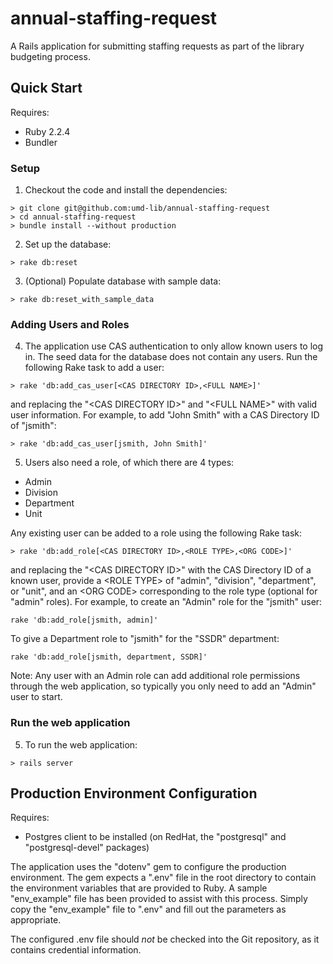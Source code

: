 # annual-staffing-request

A Rails application for submitting staffing requests as part of the library budgeting process.


## Quick Start

Requires:

* Ruby 2.2.4
* Bundler

### Setup
1) Checkout the code and install the dependencies:

```
> git clone git@github.com:umd-lib/annual-staffing-request
> cd annual-staffing-request
> bundle install --without production
```

2) Set up the database:

```
> rake db:reset
```

3) (Optional) Populate database with sample data:

```
> rake db:reset_with_sample_data
```

### Adding Users and Roles

4) The application use CAS authentication to only allow known users to log in. The seed data for the database does not contain any users. Run the following Rake task to add a user:

```
> rake 'db:add_cas_user[<CAS DIRECTORY ID>,<FULL NAME>]'
```
and replacing the "\<CAS DIRECTORY ID>" and "\<FULL NAME>" with valid user information. For example, to add "John Smith" with a CAS Directory ID of "jsmith":

```
> rake 'db:add_cas_user[jsmith, John Smith]'
```

5) Users also need a role, of which there are 4 types:

* Admin
* Division
* Department
* Unit

Any existing user can be added to a role using the following Rake task:

```
> rake 'db:add_role[<CAS DIRECTORY ID>,<ROLE TYPE>,<ORG CODE>]'
```
and replacing the "\<CAS DIRECTORY ID>" with the CAS Directory ID of a known user, provide a \<ROLE TYPE> of "admin", "division", "department", or "unit", and an \<ORG CODE> corresponding to the role type (optional for "admin" roles). For example, to create an "Admin" role for the "jsmith" user:

```
rake 'db:add_role[jsmith, admin]'
```

To give a Department role to "jsmith" for the "SSDR" department:

```
rake 'db:add_role[jsmith, department, SSDR]'
```

Note: Any user with an Admin role can add additional role permissions through the web application, so typically you only need to add an "Admin" user to start.

### Run the web application

5) To run the web application:

```
> rails server
```

## Production Environment Configuration

Requires:

* Postgres client to be installed (on RedHat, the "postgresql" and 
"postgresql-devel" packages)

The application uses the "dotenv" gem to configure the production environment.
The gem expects a ".env" file in the root directory to contain the environment
variables that are provided to Ruby. A sample "env_example" file has been
provided to assist with this process. Simply copy the "env_example" file to
".env" and fill out the parameters as appropriate.

The configured .env file should _not_ be checked into the Git repository, as it
contains credential information.
